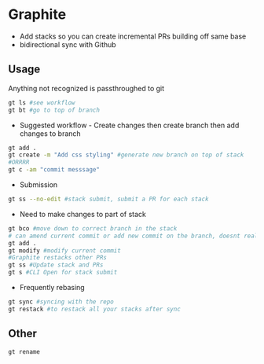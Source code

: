 # Graphite

- Add stacks so you can create incremental PRs building off same base
- bidirectional sync with Github

## Usage

Anything not recognized is passthroughed to git

```bash
gt ls #see workflow
gt bt #go to top of branch
```

- Suggested workflow - Create changes then create branch then add changes to branch

```bash
gt add .
gt create -m "Add css styling" #generate new branch on top of stack
#ORRRR
gt c -am "commit messsage"
```

- Submission

```bash
gt ss --no-edit #stack submit, submit a PR for each stack 
```

- Need to make changes to part of stack

```bash
gt bco #move down to correct branch in the stack
# can amend current commit or add new commit on the branch, doesnt really matter for graphite
gt add .
gt modify #modify current commit
#Graphite restacks other PRs
gt ss #Update stack and PRs
gt s #CLI Open for stack submit
```

- Frequently rebasing

```bash
gt sync #syncing with the repo
gt restack #to restack all your stacks after sync
```

## Other

```bash
gt rename
```

